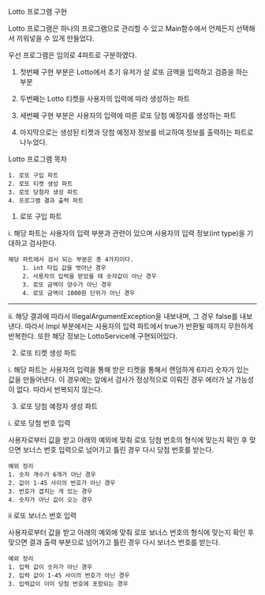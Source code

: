 Lotto 프로그램 구현

Lotto 프로그램은 하나의 프로그램으로 관리할 수 있고 Main함수에서 언제든지 선택해서 끼워넣을 수 있게 만들었다. 

우선 프로그램은 임의로 4파트로 구분하였다. 

1. 첫번째 구현 부분은 Lotto에서 초기 유저가 살 로또 금액을 입력하고 검증을 하는 부분
   

2. 두번째는 Lotto 티켓을 사용자의 입력에 따라 생성하는 파트


3. 세번째 구현 부분은 사용자의 입력에 따른 로또 당첨 예정자를 생성하는 파트


4. 마지막으로는 생성된 티켓과 당첨 예정자 정보를 비교하여 정보를 출력하는 파트로 나누었다.

Lotto 프로그램 목차

    1. 로또 구입 파트
    2. 로또 티켓 생성 파트
    3. 로또 당첨자 생성 파트
    4. 프로그램 결과 출력 파트

1. 로또 구입 파트 
   
i. 해당 파트는 사용자의 입력 부분과 관련이 있으며 사용자의 입력 정보(int type)을 기대하고 검사한다.

    해당 파트에서 검사 되는 부분은 총 4가지이다.
        1. int 타입 값을 벗어난 경우
        2. 사용자의 입력을 받았을 때 숫자값이 아닌 경우
        3. 로또 금액이 양수가 아닌 경우
        4. 로또 금액이 1000원 단위가 아닌 경우

---

ii. 해당 결과에 따라서 IllegalArgumentException을 내보내며, 그 경우 false를 내보낸다. 따라서 Impl 부분에서는 사용자의 입력 
파트에서 true가 반환될 때까지 무한하게 반복한다. 또한 해당 정보는 LottoService에 구현되어있다.
      
2. 로또 티켓 생성 파트 
   
i. 해당 파트는 사용자의 입력을 통해 받은 티켓을 통해서 랜덤하게 6자리 숫자가 있는 값을 만들어낸다. 
이 경우에는 앞에서 검사가 정상적으로 이뤄진 경우 에러가 날 가능성이 없다. 따라서 반복되지 않는다.


3. 로또 당첨 예정자 생성 파트


i. 로또 당첨 번호 입력

사용자로부터 값을 받고 아래의 예외에 맞춰 로또 당첨 번호의 형식에 맞는지 확인 후 맞으면 보너스 번호 입력으로 넘어가고 
틀린 경우 다시 당첨 번호를 받는다.

    예외 정리
    1. 숫자 개수가 6개가 아닌 경우
    2. 값이 1-45 사이의 번호가 아닌 경우
    3. 번호가 겹치는 게 있는 경우
    4. 숫자가 아닌 값이 오는 경우



ii 로또 보너스 번호 입력

사용자로부터 값을 받고 아래의 예외에 맞춰 로또 보너스 번호의 형식에 맞는지 확인 후 맞으면 결과 출력 부분으로 넘어가고
틀린 경우 다시 보너스 번호를 받는다.

    예외 정리
    1. 입력 값이 숫자가 아닌 경우
    2. 입력 값이 1-45 사이의 번호가 아닌 경우
    3. 입력값이 이미 당첨 번호에 포함되는 경우

